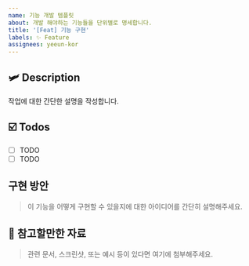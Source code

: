```yaml
---
name: 기능 개발 템플릿
about: 개발 해야하는 기능들을 단위별로 명세합니다.
title: '[Feat] 기능 구현'
labels: ✨ Feature
assignees: yeeun-kor
---
```


## 🛩️ Description

작업에 대한 간단한 설명을 작성합니다.

## ☑️ Todos

- [ ] TODO
- [ ] TODO

## 구현 방안

> 이 기능을 어떻게 구현할 수 있을지에 대한 아이디어를 간단히 설명해주세요.

## 📎 참고할만한 자료

> 관련 문서, 스크린샷, 또는 예시 등이 있다면 여기에 첨부해주세요.
